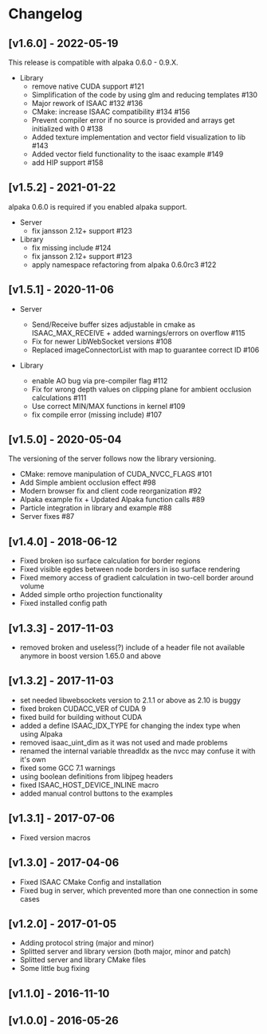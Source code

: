 # Changelog

## [v1.6.0] - 2022-05-19

This release is compatible with alpaka 0.6.0 - 0.9.X.

* Library
  - remove native CUDA support #121
  - Simplification of the code by using glm and reducing templates #130
  - Major rework of ISAAC #132 #136
  - CMake: increase ISAAC compatibility #134 #156
  - Prevent compiler error if no source is provided and arrays get initialized with 0 #138
  - Added texture implementation and vector field visualization to lib #143
  - Added vector field functionality to the isaac example #149
  - add HIP support #158

## [v1.5.2] - 2021-01-22

alpaka 0.6.0 is required if you enabled alpaka support.

* Server
  - fix jansson 2.12+ support #123
* Library
  - fix missing include #124
  - fix jansson 2.12+ support #123
  - apply namespace refactoring from alpaka 0.6.0rc3 #122


## [v1.5.1] - 2020-11-06

* Server
  - Send/Receive buffer sizes adjustable in cmake as ISAAC_MAX_RECEIVE + added warnings/errors on overflow #115
  - Fix for newer LibWebSocket versions #108
  - Replaced imageConnectorList with map to guarantee correct ID #106

* Library
  - enable AO bug via pre-compiler flag #112
  - Fix for wrong depth values on clipping plane for ambient occlusion calculations #111
  - Use correct MIN/MAX functions in kernel #109
  - fix compile error (missing include) #107


## [v1.5.0] - 2020-05-04

The versioning of the server follows now the library versioning.

- CMake: remove manipulation of CUDA_NVCC_FLAGS #101
- Add Simple ambient occlusion effect #98
- Modern browser fix and client code reorganization #92
- Alpaka example fix + Updated Alpaka function calls #89
- Particle integration in library and example #88
- Server fixes #87


## [v1.4.0] - 2018-06-12

- Fixed broken iso surface calculation for border regions
- Fixed visible egdes between node borders in iso surface rendering
- Fixed memory access of gradient calculation in two-cell border around volume
- Added simple ortho projection functionality
- Fixed installed config path


## [v1.3.3] - 2017-11-03

- removed broken and useless(?) include of a header file not available anymore in boost version 1.65.0 and above


## [v1.3.2] - 2017-11-03

- set needed libwebsockets version to 2.1.1 or above as 2.10 is buggy
- fixed broken CUDACC_VER of CUDA 9
- fixed build for building without CUDA
- added a define ISAAC_IDX_TYPE for changing the index type when using Alpaka
- removed isaac_uint_dim as it was not used and made problems
- renamed the internal variable threadIdx as the nvcc may confuse it with it's own
- fixed some GCC 7.1 warnings
- using boolean definitions from libjpeg headers
- fixed ISAAC_HOST_DEVICE_INLINE macro
- added manual control buttons to the examples


## [v1.3.1] - 2017-07-06

- Fixed version macros


## [v1.3.0] - 2017-04-06

- Fixed ISAAC CMake Config and installation
- Fixed bug in server, which prevented more than one connection in some cases


## [v1.2.0] - 2017-01-05

- Adding protocol string (major and minor)
- Splitted server and library version (both major, minor and patch)
- Splitted server and library CMake files
- Some little bug fixing


## [v1.1.0] - 2016-11-10


## [v1.0.0] - 2016-05-26
